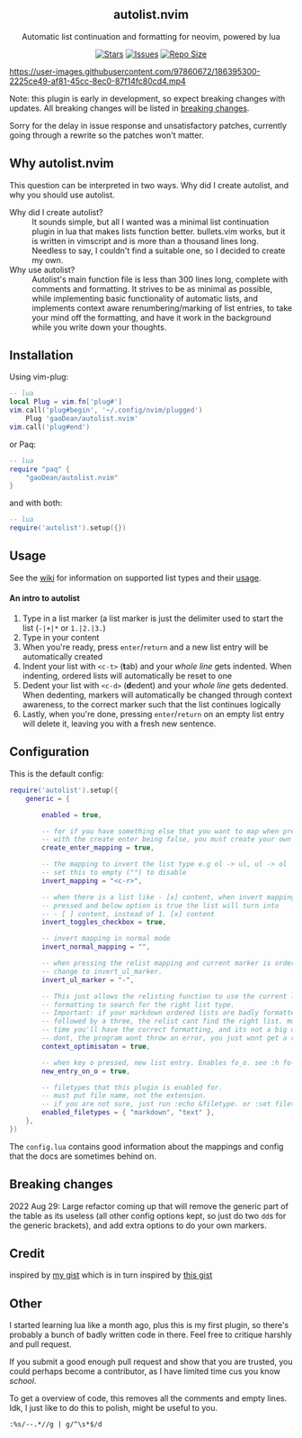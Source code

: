 <p align="center">
  <h2 align="center">autolist.nvim</h2>
</p>
<p align="center">
	Automatic list continuation and formatting for neovim, powered by lua
</p>
<p align="center">
	<a href="https://github.com/gaoDean/autolist.nvim/stargazers">
		<img alt="Stars" src="https://img.shields.io/github/stars/gaoDean/autolist.nvim?style=for-the-badge&logo=starship&color=C9CBFF&logoColor=D9E0EE&labelColor=302D41"></a>
	<a href="https://github.com/Pocco81/autolist.nvim/issues">
		<img alt="Issues" src="https://img.shields.io/github/issues/gaoDean/autolist.nvim?style=for-the-badge&logo=bilibili&color=F5E0DC&logoColor=D9E0EE&labelColor=302D41"></a>
	<a href="https://github.com/gaoDean/autolist.nvim">
		<img alt="Repo Size" src="https://img.shields.io/github/repo-size/gaoDean/autolist.nvim?color=%23DDB6F2&label=SIZE&logo=codesandbox&style=for-the-badge&logoColor=D9E0EE&labelColor=302D41"/></a>
</p>

https://user-images.githubusercontent.com/97860672/186395300-2225ce49-af81-45cc-8ec0-87f14fc80cd4.mp4

Note: this plugin is early in development, so expect breaking changes with updates. All breaking changes will be listed in [breaking changes](#breaking-changes).

Sorry for the delay in issue response and unsatisfactory patches, currently going through a rewrite so the patches won't matter.

## Why autolist.nvim
This question can be interpreted in two ways. Why did I create autolist, and why you should use autolist.

<dl>
	<dt>Why did I create autolist?</dt>
	<dd>It sounds simple, but all I wanted was a minimal list continuation plugin in lua that makes lists function better. bullets.vim works, but it is written in vimscript and is more than a thousand lines long. Needless to say, I couldn't find a suitable one, so I decided to create my own.</dd>
	<dt>Why use autolist?</dt>
	<dd>Autolist's main function file is less than 300 lines long, complete with comments and formatting. It strives to be as minimal as possible, while implementing basic functionality of automatic lists, and implements context aware renumbering/marking of list entries, to take your mind off the formatting, and have it work in the background while you write down your thoughts.</dd>
</dl>


## Installation
Using vim-plug:
```lua
-- lua
local Plug = vim.fn['plug#']
vim.call('plug#begin', '~/.config/nvim/plugged')
	Plug 'gaoDean/autolist.nvim'
vim.call('plug#end')
```
or Paq:
```lua
-- lua
require "paq" {
	"gaoDean/autolist.nvim"
}
```
and with both:
```lua
-- lua
require('autolist').setup({})
```

## Usage
See the [wiki](https://github.com/gaoDean/autolist.nvim/wiki) for information on supported list types and their [usage](https://github.com/gaoDean/autolist.nvim/wiki/Usage).

#### An intro to autolist
1. Type in a list marker (a list marker is just the delimiter used to start the list (`-|+|*` or `1.|2.|3.`)
2. Type in your content
3. When you're ready, press `enter`/`return` and a new list entry will be automatically created
4. Indent your list with `<c-t>` (**t**ab) and your *whole line* gets indented. When indenting, ordered lists will automatically be reset to one
5. Dedent your list with `<c-d>` (**d**edent) and your *whole line* gets dedented. When dedenting, markers will automatically be changed through context awareness, to the correct marker such that the list continues logically
6. Lastly, when you're done, pressing `enter`/`return` on an empty list entry will delete it, leaving you with a fresh new sentence.

## Configuration
This is the default config:
```lua
require('autolist').setup({
	generic = {

		enabled = true,

		-- for if you have something else that you want to map when press return
		-- with the create enter being false, you must create your own mapping
		create_enter_mapping = true,

		-- the mapping to invert the list type e.g ol -> ul, ul -> ol
		-- set this to empty ("") to disable
		invert_mapping = "<c-r>",

		-- when there is a list like - [x] content, when invert mapping is
		-- pressed and below option is true the list will turn into
		-- - [ ] content, instead of 1. [x] content
		invert_toggles_checkbox = true,

		-- invert mapping in normal mode
		invert_normal_mapping = "",

		-- when pressing the relist mapping and current marker is ordered list,
		-- change to invert_ul_marker.
		invert_ul_marker = "-",

		-- This just allows the relisting function to use the current list
		-- formatting to search for the right list type.
		-- Important: if your markdown ordered lists are badly formatted e.g a one
		-- followed by a three, the relist cant find the right list. most of the
		-- time you'll have the correct formatting, and its not a big deal if you
		-- dont, the program wont throw an error, you just wont get a relist.
		context_optimisaton = true,

		-- when key o pressed, new list entry. Enables fo_o. see :h fo-table
		new_entry_on_o = true,

		-- filetypes that this plugin is enabled for.
		-- must put file name, not the extension.
		-- if you are not sure, just run :echo &filetype. or :set filetype?
		enabled_filetypes = { "markdown", "text" },
	},
})
```
The `config.lua` contains good information about the mappings and config that the docs are sometimes behind on.

## Breaking changes
2022 Aug 29: Large refactor coming up that will remove the generic part of the table as its useless (all other config options kept, so just do two `dd`s for the generic brackets), and add extra options to do your own markers.

## Credit

inspired by [my gist](https://gist.github.com/gaoDean/288d01dfe64da66569fb6615c767e081)
which is in turn inspired by [this gist](https://gist.github.com/sedm0784/dffda43bcfb4728f8e90)

## Other
I started learning lua like a month ago, plus this is my first plugin, so there's probably a bunch of badly written code in there. Feel free to critique harshly and pull request.

If you submit a good enough pull request and show that you are trusted, you could perhaps become a contributor, as I have limited time cus you know *school*.

To get a overview of code, this removes all the comments and empty lines. Idk, I just like to do this to polish, might be useful to you.

	:%s/--.*//g | g/^\s*$/d
